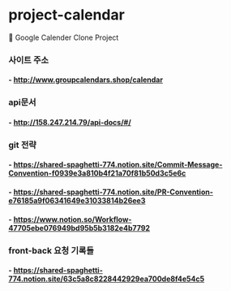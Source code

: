 # project-calendar
📅 Google Calender Clone Project

### 사이트 주소 
#### - http://www.groupcalendars.shop/calendar

### api문서
#### - http://158.247.214.79/api-docs/#/

### git 전략
#### - https://shared-spaghetti-774.notion.site/Commit-Message-Convention-f0939e3a810b4f21a70f81b50d3c5e6c
#### - https://shared-spaghetti-774.notion.site/PR-Convention-e76185a9f06341649e31033814b26ee3
#### - https://www.notion.so/Workflow-47705ebe076949bd95b5b3182e4b7792

### front-back 요청 기록들
#### - https://shared-spaghetti-774.notion.site/63c5a8c8228442929ea700de8f4e54c5

